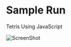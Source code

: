 # Sample Run

Tetris Using JavaScript

![ScreenShot](https://raw.github.com/Shubham1317/resources/master/JavaScript_Tetris/image.jpg)
